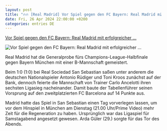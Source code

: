 ```yaml
---
layout: post
title: "🔥🔥 [Real Madrid] Vor Spiel gegen den FC Bayern: Real Madrid mit erfolgreicher ..."
date: Fri, 26 Apr 2024 22:00:00 +0200
categories: entries DE
---
```

[Vor Spiel gegen den FC Bayern: Real Madrid mit erfolgreicher ...](https://www.spox.com/de/sport/fussball/international/spanien/2404/News/vor-spiel-gegen-den-fc-bayern-muenchen-real-madrid-mit-erfolgreicher-generalprobe.html)

![Vor Spiel gegen den FC Bayern: Real Madrid mit erfolgreicher ...](https://www.spox.com/de/sport/fussball/international/spanien/2404/Bilder/real-1600.gif)

Real Madrid hat die Generalprobe fürs Champions-League-Halbfinale gegen Bayern München mit einer B-Mannschaft gemeistert.

Beim 1:0 (1:0) bei Real Sociedad San Sebastian saßen unter anderem die deutschen Nationalspieler Antonio Rüdiger und Toni Kroos zunächst auf der Bank, dennoch feierte die Mannschaft von Trainer Carlo Ancelotti ihren sechsten Ligasieg nacheinander. Damit baute der Tabellenführer seinen Vorsprung auf den zweitplatzierten FC Barcelona auf 14 Punkte aus.

Madrid hatte das Spiel in San Sebastian einen Tag vorverlegen lassen, um vor dem Hinspiel in München am Dienstag (21.00 Uhr/Prime Video) mehr Zeit für die Regeneration zu haben. Ursprünglich war das Ligaspiel für Samstagabend angesetzt gewesen. Arda Güler (29.) sorgte für das Tor des Abends.


